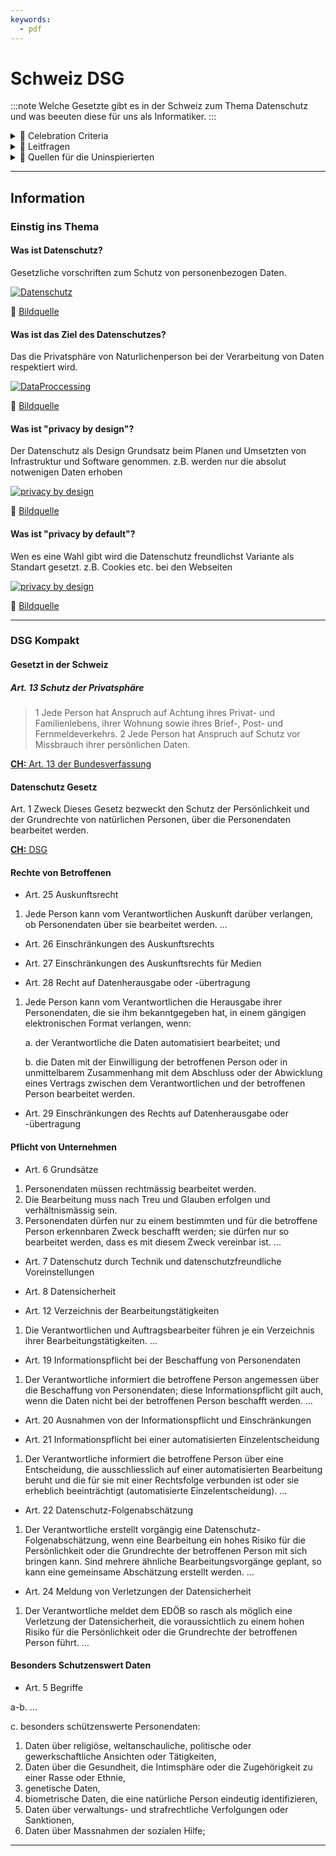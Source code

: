 ```yaml
---
keywords:
  - pdf
---
```


# Schweiz DSG
:::note
Welche Gesetzte gibt es in der Schweiz zum Thema Datenschutz und was beeuten diese für uns als Informatiker.
:::

<details>
  <summary> 🎉 Celebration Criteria</summary>

**Kategorisiert Daten aufgrund ihres Schutzbedarfs.**

Kennt verschiedene Rechtsräume (Schweiz, EU).

Kennt für den jeweiligen Rechtsraum die juristischen Werke (z. B. DSG, DSGVO).

**Überprüft eingesetzte Anwendungen auf Einhaltung der Datenschutzgesetze.**

Kennt wesentliche Unterschiede in den Datenschutzgesetzen der verschiedenen Rechtsräume.

**Zeigt Konsequenzen von Fehlern im Datenschutz und bei der Datensicherheit auf.**

Kennt die Problematik von Datenlöschungen über alle Archive und Backups.
</details>

<details>
  <summary> 🤔 Leitfragen </summary>

- Wer muss sich an das Gesetz halten?
- Wer ist unter dem Gesetzt geschützt?
- Was ist ein Juristisch respektive Natürliche Person?
- Welche Daten sind geschützt?
- Was sind besonders schützenswerte Daten?
- Was muss bei besonders schützenswerten Daten beachte werden?
- Was ist eine Datensammlung?
- Welche Rechte hat eine betroffene Person?
- Wie kann ich als betroffene Person gebrauch vom Gesetzt machen?
- Welche Pflichten hat eine Firma oder öffentliche Institution?
- Was sind die Konsequenzen von Verstössen?
- Was sind die Unterschiede der Gesetzte?
- Was bedeute das Gesetzt für euch als Mitarbeiter, IT-Mitarbeiter respektive Entwickler?
- Was ist privacy by design und privacy by default?
- Was bedeute das Gesetz bei der Evaluation von Anwendungen?
- Was für Problem können bei SAAS (Cloud) Anwendungen entstehen?
- ...

</details>

<details>
  <summary> 🤫 Quellen für die Uninspierierten</summary>

- [**CH EDÖB:** Datenschutz](https://www.edoeb.admin.ch/edoeb/de/home/datenschutz/ueberblick/datenschutz.html)

- [**CH:** DSG](https://www.fedlex.admin.ch/eli/fga/2020/1998/de)

- [**CH:** Art. 13 der Bundesverfassung](https://www.fedlex.admin.ch/eli/cc/1999/404/de#a13)

- [**CH:** Verordnung zum Bundesgesetz über den Datenschutz](https://www.fedlex.admin.ch/eli/cc/1993/1962_1962_1962/de)

- [**CH:** Art. 28-28l Zivilgesetzbuches (ZGB)](https://www.fedlex.admin.ch/eli/cc/24/233_245_233/de#a28)

- [**KMU CH Admin:** revDSG](https://www.kmu.admin.ch/kmu/de/home/fakten-trends/digitalisierung/datenschutz/neues-datenschutzgesetz-rev-dsg.html)

- [**Hostpoint:** Blog](https://www.hostpoint.ch/blog/das-neue-datenschutzgesetz-kommt-2023-was-gilt-es-dabei-zu-beachten/)

</details>

___
## Information

### Einstig ins Thema

#### Was ist Datenschutz?
Gesetzliche vorschriften zum Schutz von personenbezogen Daten.

[![Datenschutz](../img/dataprocessinggdpr.jpg)](https://cdn.netzpolitik.org/wp-upload/privacygollum.jpg)

:paperclip: [Bildquelle](https://cdn.netzpolitik.org/wp-upload/privacygollum.jpg)

#### Was ist das Ziel des Datenschutzes?
Das die Privatsphäre von Naturlichenperson bei der Verarbeitung von Daten respektiert wird.

[![DataProccessing](../img/privacygollum.jpg)](https://www.esendex.co.uk/wp-content/uploads/images/esendex-uk/website/dataprocessinggdpr.jpg)

:paperclip: [Bildquelle](https://www.esendex.co.uk/wp-content/uploads/images/esendex-uk/website/dataprocessinggdpr.jpg)

#### Was ist "privacy by design"?
Der Datenschutz als Design Grundsatz beim Planen und Umsetzten von Infrastruktur und Software genommen. z.B. werden nur die absolut notwenigen Daten erhoben

[![privacy by design](../img/26_Principles-of-Privacy-by-Design_DE.webp)](https://www.2b-advice.com/wp-content/uploads/2022/07/26_Principles-of-Privacy-by-Design_DE.png)

:paperclip: [Bildquelle](https://www.2b-advice.com/wp-content/uploads/2022/07/26_Principles-of-Privacy-by-Design_DE.png)


#### Was ist "privacy by default"?
Wen es eine Wahl gibt wird die Datenschutz freundlichst Variante als Standart gesetzt. z.B. Cookies etc. bei den Webseiten

[![privacy by design](../img/privacybydefault.gif)](https://user-images.githubusercontent.com/38752255/93235175-7ab6e280-f77d-11ea-9b8a-5a8c144344d7.gif)

:paperclip: [Bildquelle](https://user-images.githubusercontent.com/38752255/93235175-7ab6e280-f77d-11ea-9b8a-5a8c144344d7.gif)
___

### DSG Kompakt
#### Gesetzt in der Schweiz
##### Art. 13 Schutz der Privatsphäre
>1 Jede Person hat Anspruch auf Achtung ihres Privat- und Familienlebens, ihrer Wohnung sowie ihres Brief-, Post- und Fernmeldeverkehrs.
>2 Jede Person hat Anspruch auf Schutz vor Missbrauch ihrer persönlichen Daten.

[**CH:** Art. 13 der Bundesverfassung](https://www.fedlex.admin.ch/eli/cc/1999/404/de#a13)

#### Datenschutz Gesetz
Art. 1 Zweck
Dieses Gesetz bezweckt den Schutz der Persönlichkeit und der Grundrechte von natürlichen Personen, über die Personendaten bearbeitet werden. 


[**CH:** DSG](https://www.fedlex.admin.ch/eli/fga/2020/1998/de)

#### Rechte von Betroffenen
- Art. 25 Auskunftsrecht
1. Jede Person kann vom Verantwortlichen Auskunft darüber verlangen, ob Personendaten über sie bearbeitet werden.
...

- Art. 26 Einschränkungen des Auskunftsrechts

- Art. 27 Einschränkungen des Auskunftsrechts für Medien

- Art. 28 Recht auf Datenherausgabe oder -übertragung
1. Jede Person kann vom Verantwortlichen die Herausgabe ihrer Personendaten, die sie ihm bekanntgegeben hat, in einem gängigen elektronischen Format verlangen, wenn:

    a. der Verantwortliche die Daten automatisiert bearbeitet; und

    b. die Daten mit der Einwilligung der betroffenen Person oder in unmittelbarem Zusammenhang mit dem Abschluss oder der Abwicklung eines Vertrags zwischen dem Verantwortlichen und der betroffenen Person bearbeitet werden.

- Art. 29 Einschränkungen des Rechts auf Datenherausgabe oder -übertragung


#### Pflicht von Unternehmen
- Art. 6 Grundsätze
1. Personendaten müssen rechtmässig bearbeitet werden.
2. Die Bearbeitung muss nach Treu und Glauben erfolgen und verhältnismässig sein.
3. Personendaten dürfen nur zu einem bestimmten und für die betroffene Person erkennbaren Zweck beschafft werden; sie dürfen nur so bearbeitet werden, dass es mit diesem Zweck vereinbar ist.
...

- Art. 7 Datenschutz durch Technik und datenschutzfreundliche Voreinstellungen

- Art. 8 Datensicherheit

- Art. 12 Verzeichnis der Bearbeitungstätigkeiten
1. Die Verantwortlichen und Auftragsbearbeiter führen je ein Verzeichnis ihrer Bearbeitungstätigkeiten.
...

- Art. 19 Informationspflicht bei der Beschaffung von Personendaten
1. Der Verantwortliche informiert die betroffene Person angemessen über die Beschaffung von Personendaten; diese Informationspflicht gilt auch, wenn die Daten nicht bei der betroffenen Person beschafft werden.
...

- Art. 20 Ausnahmen von der Informationspflicht und Einschränkungen

- Art. 21 Informationspflicht bei einer automatisierten Einzelentscheidung
1. Der Verantwortliche informiert die betroffene Person über eine Entscheidung, die ausschliesslich auf einer automatisierten Bearbeitung beruht und die für sie mit einer Rechtsfolge verbunden ist oder sie erheblich beeinträchtigt (automatisierte Einzelentscheidung). 
...

- Art. 22 Datenschutz-Folgenabschätzung
1. Der Verantwortliche erstellt vorgängig eine Datenschutz-Folgenabschätzung, wenn eine Bearbeitung ein hohes Risiko für die Persönlichkeit oder die Grundrechte der betroffenen Person mit sich bringen kann. Sind mehrere ähnliche Bearbeitungsvorgänge geplant, so kann eine gemeinsame Abschätzung erstellt werden.
...

- Art. 24 Meldung von Verletzungen der Datensicherheit
1. Der Verantwortliche meldet dem EDÖB so rasch als möglich eine Verletzung der Datensicherheit, die voraussichtlich zu einem hohen Risiko für die Persönlichkeit oder die Grundrechte der betroffenen Person führt. 
...

#### Besonders Schutzenswert Daten

- Art. 5 Begriffe

a-b. ...

c. besonders schützenswerte Personendaten:
1. Daten über religiöse, weltanschauliche, politische oder gewerkschaftliche Ansichten oder Tätigkeiten,
2. Daten über die Gesundheit, die Intimsphäre oder die Zugehörigkeit zu einer Rasse oder Ethnie,
3. genetische Daten,
4. biometrische Daten, die eine natürliche Person eindeutig identifizieren,
5. Daten über verwaltungs- und strafrechtliche Verfolgungen oder Sanktionen,
6. Daten über Massnahmen der sozialen Hilfe;


___

